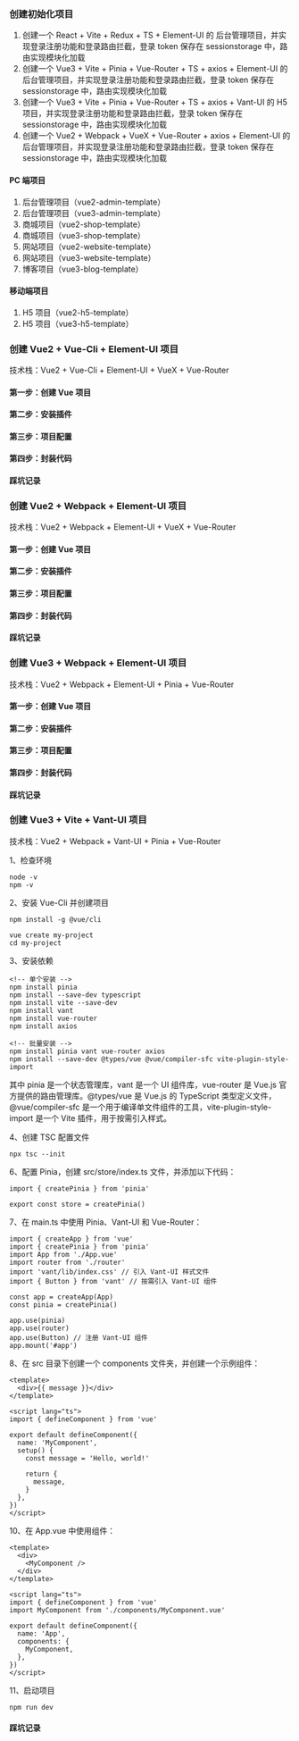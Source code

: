 <!--
 * @Author: Shu Binqi
 * @Date: 2023-02-24 21:13:25
 * @LastEditors: Shu Binqi
 * @LastEditTime: 2023-02-26 13:53:07
 * @Description: 创建 Vue 初始化项目
 * @Version: 1.0.0
 * @FilePath: \interviewQuestions\Chinese\创建Vue项目.md
-->

### 创建初始化项目

1. 创建一个 React + Vite + Redux + TS + Element-UI 的 后台管理项目，并实现登录注册功能和登录路由拦截，登录 token 保存在 sessionstorage 中，路由实现模块化加载
1. 创建一个 Vue3 + Vite + Pinia + Vue-Router + TS + axios + Element-UI 的 后台管理项目，并实现登录注册功能和登录路由拦截，登录 token 保存在 sessionstorage 中，路由实现模块化加载
1. 创建一个 Vue3 + Vite + Pinia + Vue-Router + TS + axios + Vant-UI 的 H5 项目，并实现登录注册功能和登录路由拦截，登录 token 保存在 sessionstorage 中，路由实现模块化加载
1. 创建一个 Vue2 + Webpack + VueX + Vue-Router + axios + Element-UI 的 后台管理项目，并实现登录注册功能和登录路由拦截，登录 token 保存在 sessionstorage 中，路由实现模块化加载

#### PC 端项目

1. 后台管理项目（vue2-admin-template）
2. 后台管理项目（vue3-admin-template）
3. 商城项目（vue2-shop-template）
4. 商城项目（vue3-shop-template）
5. 网站项目（vue2-website-template）
6. 网站项目（vue3-website-template）
7. 博客项目（vue3-blog-template）

#### 移动端项目

1. H5 项目（vue2-h5-template）
2. H5 项目（vue3-h5-template）

### 创建 Vue2 + Vue-Cli + Element-UI 项目

技术栈：Vue2 + Vue-Cli + Element-UI + VueX + Vue-Router

#### 第一步：创建 Vue 项目

#### 第二步：安装插件

#### 第三步：项目配置

#### 第四步：封装代码

#### 踩坑记录

### 创建 Vue2 + Webpack + Element-UI 项目

技术栈：Vue2 + Webpack + Element-UI + VueX + Vue-Router

#### 第一步：创建 Vue 项目

#### 第二步：安装插件

#### 第三步：项目配置

#### 第四步：封装代码

#### 踩坑记录

### 创建 Vue3 + Webpack + Element-UI 项目

技术栈：Vue2 + Webpack + Element-UI + Pinia + Vue-Router

#### 第一步：创建 Vue 项目

#### 第二步：安装插件

#### 第三步：项目配置

#### 第四步：封装代码

#### 踩坑记录

### 创建 Vue3 + Vite + Vant-UI 项目

技术栈：Vue2 + Webpack + Vant-UI + Pinia + Vue-Router

1、检查环境

```
node -v
npm -v
```

2、安装 Vue-Cli 并创建项目

```
npm install -g @vue/cli

vue create my-project
cd my-project
```

3、安装依赖

```
<!-- 单个安装 -->
npm install pinia
npm install --save-dev typescript
npm install vite --save-dev
npm install vant
npm install vue-router
npm install axios

<!-- 批量安装 -->
npm install pinia vant vue-router axios
npm install --save-dev @types/vue @vue/compiler-sfc vite-plugin-style-import
```

其中 pinia 是一个状态管理库，vant 是一个 UI 组件库，vue-router 是 Vue.js 官方提供的路由管理库。@types/vue 是 Vue.js 的 TypeScript 类型定义文件，@vue/compiler-sfc 是一个用于编译单文件组件的工具，vite-plugin-style-import 是一个 Vite 插件，用于按需引入样式。

4、创建 TSC 配置文件

```
npx tsc --init
```

6、配置 Pinia，创建 src/store/index.ts 文件，并添加以下代码：

```
import { createPinia } from 'pinia'

export const store = createPinia()
```

7、在 main.ts 中使用 Pinia、Vant-UI 和 Vue-Router：

```
import { createApp } from 'vue'
import { createPinia } from 'pinia'
import App from './App.vue'
import router from './router'
import 'vant/lib/index.css' // 引入 Vant-UI 样式文件
import { Button } from 'vant' // 按需引入 Vant-UI 组件

const app = createApp(App)
const pinia = createPinia()

app.use(pinia)
app.use(router)
app.use(Button) // 注册 Vant-UI 组件
app.mount('#app')
```

8、在 src 目录下创建一个 components 文件夹，并创建一个示例组件：

```
<template>
  <div>{{ message }}</div>
</template>

<script lang="ts">
import { defineComponent } from 'vue'

export default defineComponent({
  name: 'MyComponent',
  setup() {
    const message = 'Hello, world!'

    return {
      message,
    }
  },
})
</script>
```

10、在 App.vue 中使用组件：

```
<template>
  <div>
    <MyComponent />
  </div>
</template>

<script lang="ts">
import { defineComponent } from 'vue'
import MyComponent from './components/MyComponent.vue'

export default defineComponent({
  name: 'App',
  components: {
    MyComponent,
  },
})
</script>
```

11、启动项目

```
npm run dev
```

#### 踩坑记录
